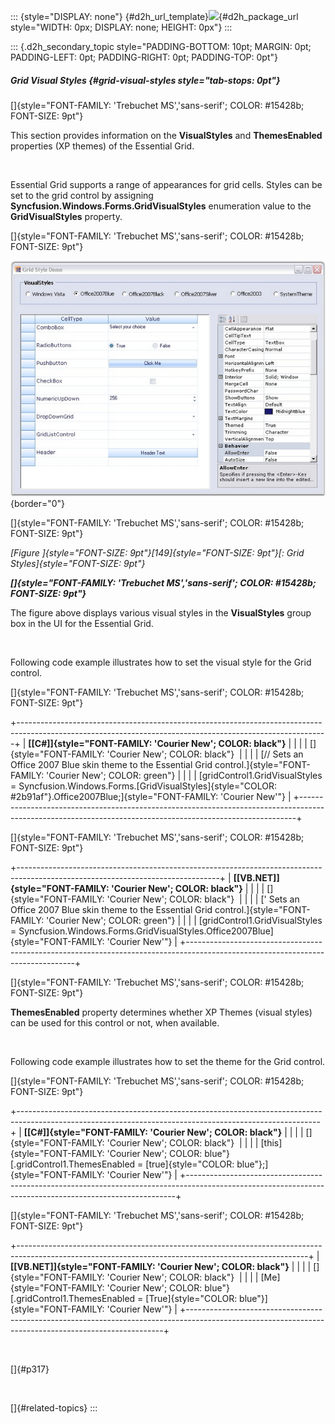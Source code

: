 ::: {style="DISPLAY: none"}
[](ms-xhelp:///?Id=d2h_url_template){#d2h_url_template}![](!package_url!){#d2h_package_url style="WIDTH: 0px; DISPLAY: none; HEIGHT: 0px"}
:::

::: {.d2h_secondary_topic style="PADDING-BOTTOM: 10pt; MARGIN: 0pt; PADDING-LEFT: 0pt; PADDING-RIGHT: 0pt; PADDING-TOP: 0pt"}
##### Grid Visual Styles {#grid-visual-styles style="tab-stops: 0pt"}

[]{style="FONT-FAMILY: 'Trebuchet MS','sans-serif'; COLOR: #15428b; FONT-SIZE: 9pt"} 

This section provides information on the **VisualStyles** and **ThemesEnabled** properties (XP themes) of the Essential Grid.

 

Essential Grid supports a range of appearances for grid cells. Styles can be set to the grid control by assigning **Syncfusion.Windows.Forms.GridVisualStyles** enumeration value to the **GridVisualStyles** property.

[]{style="FONT-FAMILY: 'Trebuchet MS','sans-serif'; COLOR: #15428b; FONT-SIZE: 9pt"} 

![](ImagesExt/image91_210.png){border="0"}

[]{style="FONT-FAMILY: 'Trebuchet MS','sans-serif'; COLOR: #15428b; FONT-SIZE: 9pt"} 

*[Figure ]{style="FONT-SIZE: 9pt"}[149]{style="FONT-SIZE: 9pt"}[: Grid Styles]{style="FONT-SIZE: 9pt"}*

***[]{style="FONT-FAMILY: 'Trebuchet MS','sans-serif'; COLOR: #15428b; FONT-SIZE: 9pt"}*** 

The figure above displays various visual styles in the **VisualStyles** group box in the UI for the Essential Grid.

 

Following code example illustrates how to set the visual style for the Grid control.

[]{style="FONT-FAMILY: 'Trebuchet MS','sans-serif'; COLOR: #15428b; FONT-SIZE: 9pt"} 

+-----------------------------------------------------------------------------------------------------------------------------------------------------------+
| **[\[C#\]]{style="FONT-FAMILY: 'Courier New'; COLOR: black"}**                                                                                            |
|                                                                                                                                                           |
| []{style="FONT-FAMILY: 'Courier New'; COLOR: black"}                                                                                                      |
|                                                                                                                                                           |
| [// Sets an Office 2007 Blue skin theme to the Essential Grid control.]{style="FONT-FAMILY: 'Courier New'; COLOR: green"}                                 |
|                                                                                                                                                           |
| [gridControl1.GridVisualStyles = Syncfusion.Windows.Forms.[GridVisualStyles]{style="COLOR: #2b91af"}.Office2007Blue;]{style="FONT-FAMILY: 'Courier New'"} |
+-----------------------------------------------------------------------------------------------------------------------------------------------------------+

[]{style="FONT-FAMILY: 'Trebuchet MS','sans-serif'; COLOR: #15428b; FONT-SIZE: 9pt"} 

+--------------------------------------------------------------------------------------------------------------------------------+
| **[\[VB.NET\]]{style="FONT-FAMILY: 'Courier New'; COLOR: black"}**                                                             |
|                                                                                                                                |
| []{style="FONT-FAMILY: 'Courier New'; COLOR: black"}                                                                           |
|                                                                                                                                |
| [\' Sets an Office 2007 Blue skin theme to the Essential Grid control.]{style="FONT-FAMILY: 'Courier New'; COLOR: green"}      |
|                                                                                                                                |
| [gridControl1.GridVisualStyles = Syncfusion.Windows.Forms.GridVisualStyles.Office2007Blue]{style="FONT-FAMILY: 'Courier New'"} |
+--------------------------------------------------------------------------------------------------------------------------------+

[]{style="FONT-FAMILY: 'Trebuchet MS','sans-serif'; COLOR: #15428b; FONT-SIZE: 9pt"} 

**ThemesEnabled** property determines whether XP Themes (visual styles) can be used for this control or not, when available.

 

Following code example illustrates how to set the theme for the Grid control.

[]{style="FONT-FAMILY: 'Trebuchet MS','sans-serif'; COLOR: #15428b; FONT-SIZE: 9pt"} 

+---------------------------------------------------------------------------------------------------------------------------------------------------------+
| **[\[C#\]]{style="FONT-FAMILY: 'Courier New'; COLOR: black"}**                                                                                          |
|                                                                                                                                                         |
| []{style="FONT-FAMILY: 'Courier New'; COLOR: black"}                                                                                                    |
|                                                                                                                                                         |
| [this]{style="FONT-FAMILY: 'Courier New'; COLOR: blue"}[.gridControl1.ThemesEnabled = [true]{style="COLOR: blue"};]{style="FONT-FAMILY: 'Courier New'"} |
+---------------------------------------------------------------------------------------------------------------------------------------------------------+

[]{style="FONT-FAMILY: 'Trebuchet MS','sans-serif'; COLOR: #15428b; FONT-SIZE: 9pt"} 

+------------------------------------------------------------------------------------------------------------------------------------------------------+
| **[\[VB.NET\]]{style="FONT-FAMILY: 'Courier New'; COLOR: black"}**                                                                                   |
|                                                                                                                                                      |
| []{style="FONT-FAMILY: 'Courier New'; COLOR: black"}                                                                                                 |
|                                                                                                                                                      |
| [Me]{style="FONT-FAMILY: 'Courier New'; COLOR: blue"}[.gridControl1.ThemesEnabled = [True]{style="COLOR: blue"}]{style="FONT-FAMILY: 'Courier New'"} |
+------------------------------------------------------------------------------------------------------------------------------------------------------+

 

[]{#p317} 

 

[]{#related-topics}
:::
